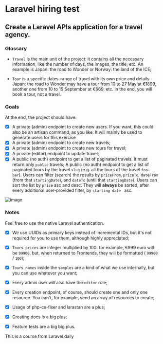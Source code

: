 # Laravel hiring test
## Create a Laravel APIs application for a travel agency.
### Glossary
- `Travel` is the main unit of the project: it contains all the necessary information, like the number of days, the images, the title, etc. An example is Japan: the road to Wonder or Norway: the land of the ICE;

- `Tour` is a specific dates-range of travel with its own price and details. Japan: the road to Wonder may have a tour from 10 to 27 May at €1899, another one from 10 to 15 September at €669, etc. In the end, you will book a tour, not a travel.


### Goals
<p>At the end, the project should have:</p>

- [x] A private (admin) endpoint to create new users. If you want, this could also be an artisan command, as you like. It will mainly be used to generate users for this exercise
- [x] A private (admin) endpoint to create new travels;
- [x] A private (admin) endpoint to create new tours for travel;
- [X] A private (editor) endpoint to update travel;
- [x] A public (no auth) endpoint to get a list of paginated travels. It must return only `public` travels;
A public (no auth) endpoint to get a list of paginated tours by the travel `slug` (e.g. all the tours of the travel `foo-bar`). Users can filter (search) the results by `priceFrom`, `priceTo`, `dateFrom` (from that `startingDate`), and `dateTo` (until that `startingDate`). Users can sort the list by `price` asc and desc. They will **always** be sorted, after every additional user-provided filter, by ``starting date `` asc.

![image](https://github.com/hareom284/laravelmentorshiptest/assets/64596861/ede8c376-e9b2-4e33-a719-18b98871a924)


### Notes

<p>Feel  free to use the native Laravel authentication.</p>

- [x] We use UUIDs as primary keys instead of incremental IDs, but it's not required for you to use them, although highly appreciated;

- [x] `Tours prices` are integer multiplied by 100: for example, €999 euro will be `99900`, but, when returned to Frontends, they will be formatted ( `99900` / `100`);

- [x] `Tours names` inside the `samples` are a kind of what we use internally, but you can use whatever you want;

- [x] Every admin user will also have the `editor` role;

- [x] Every creation endpoint, of course, should create one and only one resource. You can't, for example, send an array of resources to create;

- [X] Usage of php-cs-fixer and larastan are a plus;

- [X] Creating docs is a big plus;

- [X] Feature tests are a big big plus.

This is a course from Laravel daily
